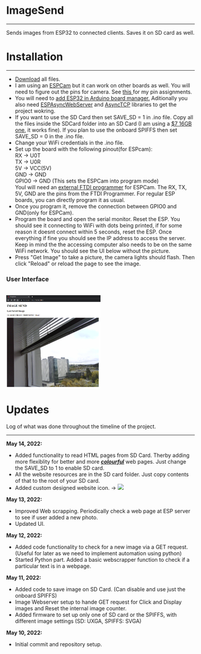 # ImageSend
***
Sends images from ESP32 to connected clients. Saves it on SD card as well. 

# Installation 
***
* <a href="https://github.com/Nischay2312/ImageSend/archive/refs/heads/main.zip">Download</a> all files.
* I am using an <a href="https://www.amazon.ca/dp/B07T9561M7?ref_=cm_sw_r_cp_ud_dp_KTVPAZV23P31JB4JG0W4">ESPCam</a> but it can work on other boards as well. You will need to figure out the pins for camera. See <a href = "PinAssignment.h"> this </a> for my pin assignments.
* You will need to <a href="https://randomnerdtutorials.com/installing-the-esp32-board-in-arduino-ide-windows-instructions/">add ESP32 in Arduino board manager.</a> Aditionally you also need <a href="https://github.com/me-no-dev/ESPAsyncWebServer">ESPAsyncWebServer</a> and <a href="https://github.com/me-no-dev/AsyncTCP">AsyncTCP</a> libraries to get the project wokring.
* If you want to use the SD Card then set SAVE_SD = 1 in .ino file. Copy all the files inside the SDCard folder into an SD Card (I am using a <a href="https://www.amazon.ca/dp/B07F81VC69?ref_=cm_sw_r_cp_ud_dp_W0GH1Y5BYVFPK9ZBS531">$7 16GB one</a>, it works fine). If you plan to use the onboard SPIFFS then set SAVE_SD = 0 in the .ino file.
* Change your WiFi credentials in the .ino file.
* Set up the board with the following pinout(for ESPcam): <br>RX    -> U0T<br>TX    -> U0R<br>5V    -> VCC(5V)<br>GND   -> GND<br>GPIO0 -> GND        (This sets the ESPCam into program mode)<br>Youl will need an <a href="https://www.amazon.ca/dp/B01JG8H5U4?ref_=cm_sw_r_cp_ud_dp_CZVW7NPZDQ7AMHV7MEAR">external FTDI programmer</a> for ESPCam. The RX, TX, 5V, GND are the pins from the FTDI Programmer. For regular ESP boards, you can directly program it as usual.
* Once you program it, remove the connection between GPIO0 and GND(only for ESPCam). 
* Program the board and open the serial monitor. Reset the ESP. You should see it connecting to WiFi with dots being printed, if for some reason it doesnt connect within 5 seconds, reset the ESP. Once everything if fine you should see the IP address to access the server. Keep in mind the the accessing computer also needs to be on the same WiFi network. You should see the UI below without the picture. 
* Press "Get Image" to take a picture, the camera lights should flash. Then click "Reload" or reload the page to see the image.

<h3>User Interface</h3><br>
<img src="assets/UI_ver2.png" width="50%" align="middle">

# Updates
Log of what was done throughout the timeline of the project.
***
<b>May 14, 2022:</b><br>
* Added functionality to read HTML pages from SD Card. Therby adding more flexiblity for better and more <b><u><i>colourful</i></u></b> web pages. Just change the SAVE_SD to 1 to enable SD card. 
* All the website resources are in the SD card folder. Just copy contents of that to the root of your SD card.  
* Added custom designed website icon. -> <img src="SDCARD/SiteData/icon.ico"> 

<b>May 13, 2022:</b><br>
* Improved Web scrapping. Periodically check a web page at ESP server to see if user added a new photo.
* Updated UI. 


<b>May 12, 2022:</b><br>
* Added code functionality to check for a new image via a GET request. (Useful for later as we need to implement automation using python)
* Started Python part. Added a basic webscrapper function to check if a particular text is in a webpage.  


<b>May 11, 2022:</b><br>
* Added code to save image on SD Card. (Can disable and use just the onboard SPIFFS)
* Image Webserver setup to hande GET request for Click and Display images and Reset the internal image counter. 
* Added firmware to set up only one of SD card or the SPIFFS, with different image settings (SD: UXGA, SPIFFS: SVGA)

<b>May 10, 2022:</b><br>
* Initial commit and repository setup.


